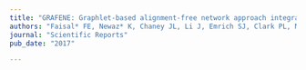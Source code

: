 ```yaml
---
title: "GRAFENE: Graphlet-based alignment-free network approach integrates 3D structural and sequence (residue order) data to improve protein structural comparison"
authors: "Faisal* FE, Newaz* K, Chaney JL, Li J, Emrich SJ, Clark PL, Milenković T"
journal: "Scientific Reports"
pub_date: "2017"

---
```

